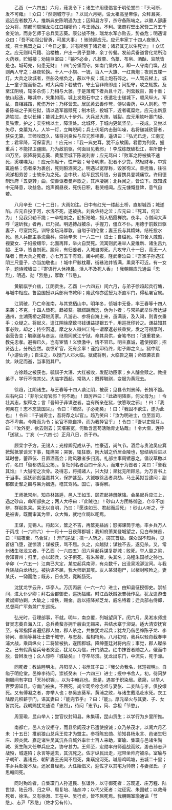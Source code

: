 <!-- { "loadSidebar": true } -->
　　乙酉（一六四五）六月，薙发令下；诸生许用德倡言于明伦堂曰：『头可断，发不可薙』！众曰：『然则城守乎』？以闰六月朔，设太祖高皇帝像，众拜且哭，远近应者数万人，推新典史陈明遇为主；囚知县方亨，杀守备陈端之。以徽人邵康公为将，前都司周瑞龙泊江口相犄角；与王师战，不利。徽商程壁出家赀二万五千金充饷，而身乞师于总兵吴志葵。康公战不胜，瑞龙水军亦败去，势益危；明遇谓众曰：『吾不如阎公智勇，可属大事』！驰骑迎应元。应元率家丁十四人夜驰入城，召士民盟之曰：『今日之事，非有所强于诸君者；诸君其无以生死计』！众诺之。应元则料尺籍、治楼橹，户出一男子登陴，余丁传餐。发前兵备道曾化龙所治火药器，贮城楼；劝输巨室曰：『输不必金，凡菽粟、刍藁、布帛、酒酤、监酰皆是也。城苟完，何患无财』！四门分堡而守。如南门堡内人，即一人守南门堞，战则两人守之；昼夜轮换。十人一小旗、一铳，百人一大旗、一红夷炮；夜则五堞一灯。大兵之攻城者，空船及棺负之，蔽以牛皮；城上炮石碎之。一人驾云梯上，城上一童子提而斩之。时大兵南下若破竹，守土官非降即走；间拒守，攻之辄拔。及至江阴境，辄多杀伤；乃相与大骇。于是薄城下者兵且十万，列营数百，围十重；依山起迭，瞰城中，矢集如雨。城上发炮石中之；夜遣壮士缒城下，顺风纵火。军乱，自相践踏，死伤万计；乃移营去。居民黄云善作弩，傅以毒药，中人则死。守备陈端之子某在狱，请以造军器赎死；制木铳，投城下，近者辄糜烂。应元出新意造铁挝，击以长绳；能城上刺人十步外。大兵发大炮，城裂。应元用铁叶裹门板、贯铁索，护之；实空棺以土，障溃处。北城坏，于城内更筑坚垒，一夜成。又尝以矢尽，束藁为人，人竿一灯，立睥睨间；兵士伏垣内击鼓叫噪，若将缒城砍营者，获矢无算。王师攻既久，降将刘良佐与应元雅相善，遥语曰：『弘光已走，江南无主；君早降，可保富贵』！应元曰：『我一典史耳，犹不忘故国。君爵为列侯，握重兵；不能捍卫疆圉，乃为敌前驱，何面目见我邪』！李成栋既破松江，率所部十四万至，驱降将吴志葵、黄蜚至城下陈说利害；应元骂曰：『败军之将被擒不速死，奚喋喋为』！应元伟躯干，性严毅；号令明肃，犯者不少贷。然轻财与，中赏辄逾格；伤者亲为裹创，死则酹酒哭之。明遇以宽厚称，毁家徇义。善抚循，往往流涕相劳苦；士故乐为之死。会中秋，给军民赏月钱，分曹携具登城痛饮。许用德制乐府「五更转」曲，使善讴者曼声歌之，其声凄婉；北兵闻之，皆泣下。既知城中无降意，攻益急。炮声彻昼夜，死伤日积，巷哭相闻。应元慷慨登陴，意气自若。

　　八月辛丑（二十二日），大雨如注。日中有红光一缕起土桥，直射城西；城遂陷。应元自投于河，水浅不死，遂被执。刘良佐持之泣；应元曰：『死耳，何泣为』！见我贝勒不跪；一卒枪刺之，胫折踣地，拥入栖霞禅院。夜半，寺僧闻大声呼「速斫我」者再，已乃寂。明遇搏战被杀，手握刀，僵立不仆。用德于前数日驱妻子，尽室焚死。训导金坛冯厚敦，自缢于明伦堂；妻王氏与其孀妹，结衽投水死。邑人兵部主事沈鼎科，崇祯辛未（一六三一）进士；自缢死。中书舍人戚勋，视妻女、子妇投缳毕，北面再拜，举火自焚死。流寓则武进举人夏维新、诸生吕九韶、王华，皆自刎死。踰月，有归姜者，入城自掷死。凡攻守八十一日，竟无一人降者；而大兵之死者，亦七万五千有奇。闽中间报，隆武帝泣曰：『吾家子孙遇江阴三尺童子，亦当加敬也』！城中尸骸枕藉，街巷池井皆满，熏臭不可近。有一女子，题诗城墙曰：『寄语行人休掩鼻，活人不及死人香』！我朝赐应元通谥「忠烈」，明遇、勋「烈愍」，厚敦「节愍」。

　　黄毓祺字介兹，江阴贡生。乙酉（一六四五）闰六月，与弟子徐趋起兵行塘，与城中相应。鲁监国授以兵部尚书敕印；隆武帝亦遥授为浙直军门，得私署官属。

　　江阴破，乃亡命淮南，与其党栖山中。明年冬，侦城中无备，率王春等十四人来袭；不克，十四人皆死，趋被获。毓祺跳而逸，伪为卜者；与常熟武举许彦达游通州，主湖荡桥之薛继周家。凡游击、参将自海上来，虽满装，及入谒，则青衣垂手；众疑之。将起义，遣江阴徐摩致书钱谦益提银五千，用巡抚印钤之。谦益知其事必败，却之；持空函返。摩之友人徽州江纯一谓摩返必挟重赀，发之可得厚利，诣营告变；毓祺遂与彦达、继周同就江宁狱。命其具供，奋笔书曰：『道重君亲，教先忠孝。避禅已久，岂有宦情！义愤激中，情不容已。明主嘉诚，遣使授职；招贤选士，分所应然。哀愤旷官，死有余辜！谨抱印待终，附子卿之义』。狱中赋「小游仙诗」；自注之，以授门人邓大临。狱成将刑，大临告之期；命取袭衣自敛，趺足而逝，当事戮其尸。

　　方徐趋之被获也，毓祺子大湛、大红被收，发配功臣家；乡人醵金赎之。教授弟子，学行不愧其父。大临字西起，常熟人；既葬毓祺，变服为黄冠去。

　　徐趋，江阴诸生。与王春等十四人袭江阴，被获；见县令刘景绰，长揖不跪。左右叱曰：『非尔父母官邪？何不跪』！趋厉声曰：『此故明降臣，何父母为』！令壮其志，拟释之；言『吾知子非谋逆者。岂有所亲在狱，欲篡取之邪』！曰：『我何亲在！志不忘故国耳』。令曰：『若然，子必死矣』！曰：『我固不欲生，遂为此也』！令曰：『子诚奇士，吾将荐之以官』。趋乃笑曰：『汝为明进士，位至监司，亦不卑矣。今降而为令；汝官不能自择，而为我择官乎』！令曰：『吾以吏隐耳』。曰：『汝外吏，欲去则去；天壤甚宽，何致含羞苟活贻青史玷哉』！令大惭，连呼「送狱」。丁亥（一六四七）正月八日，杀于市。

　　顾杲字子方，无锡人；光禄卿宪成从子。性豪迈，尚气节。酒后与贵池吴应箕掀髯抵掌谈天下事，辄痛哭；哭罢，辄狂歌。阮大铖之侨居金陵也，思结纳后进以延时誉，蓄声伎、日置酒高会；附风雅者多归焉。礼部主事周镳恶之，倡议草檄以讨，名曰「留都防乱公揭」。复社列名者百四十余人，而难于为首者；杲曰：『舍我其谁』！大铖衔之次骨。及得志，将捕诸人，兴大狱；杲犹无所顾忌，为万言书上于当事。巡抚祁彪佳嘉其义，保护甚至。大铖嗾徐丞者具劾，马士英拟旨逮问；副都御史邹之麟与杲为姻连，稽其驾帖。国亡，事得解。

　　王师抵常州，知县林饰遁，邑人王如玉、顾君起持册献降。会杲起兵应江上，遇之砂山，命所部执之；两人大呼曰：『此贼也』！砂山人方团练御盗，仓卒不加辨，群起执杲。杲无以自明，乃曰：『愿诛如玉、君起而后死』！砂山人听之，于是被害。既而审其为杲，众大悔，就地立祠以祀焉。

　　王谋，无锡人。将起义，筮之不吉，再筮兆益凶；怒掷课筒于地。率乡兵万人于丙戌（一六四六）十一月十一日夜薄郡城；我知府萧某登城望之，见白布抹首，曰：『贼夜至，乌合耳』！开门逆战；擒一人斩之，掷其首级。谋众固不知兵，见首级飞堕，遂惊溃；谋被获，骂不屈。久之，众越狱；谋独不去，遂见杀。又，常州诸生张龙文者，于乙酉（一六四五）闰六月起兵谋复郡城；败死。举人巢之梁，尝知曹州；归里，亦以起兵，父子俱死。有朱某者，失其名；乌程朱国桢之孙也。辛卯（一六五一）江南已大定，某忽起兵南浔，有众数千，出没吴淞泖淀间。与我兵转战白龙桥北，被执语不屈，我大师断其喉。友人某潜抱尸，以楮封喉殓之。妻某氏，一恸而绝；既苏，日夜哭，竟断肠死。

　　沈犹龙字云升，华亭人。万历丙辰（一六一六）进士，由知县征授御史。崇祯间，进太仆少卿；拜右佥都御史，巡抚福建。时江西妖贼张普薇作乱，犹龙遣游击黄斌卿协剿，大破之；增秩，赐金。后以招降郑芝龙，威名特着；迁兵部右侍郎，总督两广军务兼广东巡抚。

　　弘光时，召理部事，不就。明年，南京覆，列城望风下。闰六月，吴淞水师提督吴志葵自海入江，总兵黄蜚亦拥千艘由无锡来，共结水寨于泖湖。适大清安抚官至，有常指挥者遍括郡人物，郡人杀之，共推犹龙起兵；犹龙乃偕邑绅陈子龙、李待问、章简等募壮士数千城守，与志葵、蜚相犄角。八月初旬，我兵以轻舟截春申浦大战，乘风纵火；二将皆被执，遂围郡城。降绅董廷对将内应；事觉，郡人磔杀之。已有假黄蜚兵号者突至，犹龙以为信，开门纳之。红巾抹首者随之入，俄而巾脱，皆辫发也；众人惊呼『城破矣』！守卒尽溃。犹龙出东门，中流矢，死于濠。

　　同死者：教谕睦明永，丹阳举人；书示其子曰：『我父命我名，修短视明』。自缢于明伦堂。邑绅李待问，崇祯癸未（一六四三）进士；授中书舍人。初，待问梦袍服间有字曰「天孙织锦」，以为中翰兆也。至是，遇害于织染局。章简，以举人官罗源知县。守南门被执，不屈死。尚宝司丞徐念祖与妻张、二妾陆与李，俱投缳死。又有傅凝之者，亦举人也；参吴志葵军。黄浦之败，与诸生戴泓赴水死。衣工陆厚元积薪于门，语其妻曰：『能完节乎』？曰：『能』。厚元举火与其妻、子、女皆焚死。我朝赐犹龙通谥「忠烈」，待问「忠节」，简、念祖「节愍」。

　　周室瑜，昆山举人；尝官仪封知县。朱集璜，昆山贡生；以学行为乡里所推。

　　南都亡，邑人方议拒守，而县丞阎茂才已遣使投诚；众乃杀茂才，以闰六月乙未（十五日）推前狼山总兵王佐才为盟主。参将陈宏勋、前知县杨永言、邑诸生归庄、顾炎武、嘉定诸生吴其沆各自城外率壮士百人来助，室瑜、集璜与邑诸生陶瑊、贡生陈大任举兵应之，协守甚力。王师至，宏勋率舟师迎战而败，游击孙志尹战殁，城遂陷；永言等遁去，其沆死之。佐才纵民出走，冠带坐帅府被杀。室瑜与子朝矿、妻诸氏、朝矿妻王氏同不屈死，集璜投河死。瑊居鸡鸣塘，去城二十里；率乡兵赴援不及，还家自经死。大任始倡义，迎佐才以其宅为帅府；与妻张氏、子思翰同死。

　　同时殉难者，自集璜门人孙道民、张谦外，以守御死者：苏观道、庄万程、陆世镗、陆云将、归之甲、周复培、陆彦冲；以代父死者：沈征宪、朱国轼；以救母死者，徐洺。又有徐溵、王在中、吴行贞，皆不屈死焉。我朝赐室瑜通谥「节愍」、志尹「烈愍」（佐才另有传）。


